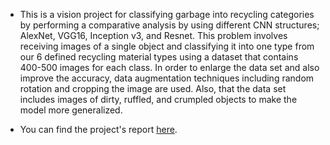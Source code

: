 ﻿ - This is a vision project for classifying garbage into recycling categories by performing a comparative analysis by using different CNN structures; AlexNet, VGG16, Inception v3, and Resnet. This problem involves receiving images of a single object and classifying it into one type from our 6 defined recycling material types using a dataset that contains 400-500 images for each class. In order to enlarge the data set and also improve the accuracy, data augmentation techniques including random rotation and cropping the image are used. Also, that the data set includes images of dirty, ruffled, and crumpled objects to make the model more generalized.

 - You can find the project's report [here](https://drive.google.com/file/d/1owWi9vuKyf6qWWStwDK5RS0NkLCii6hm/view?usp=sharing).
